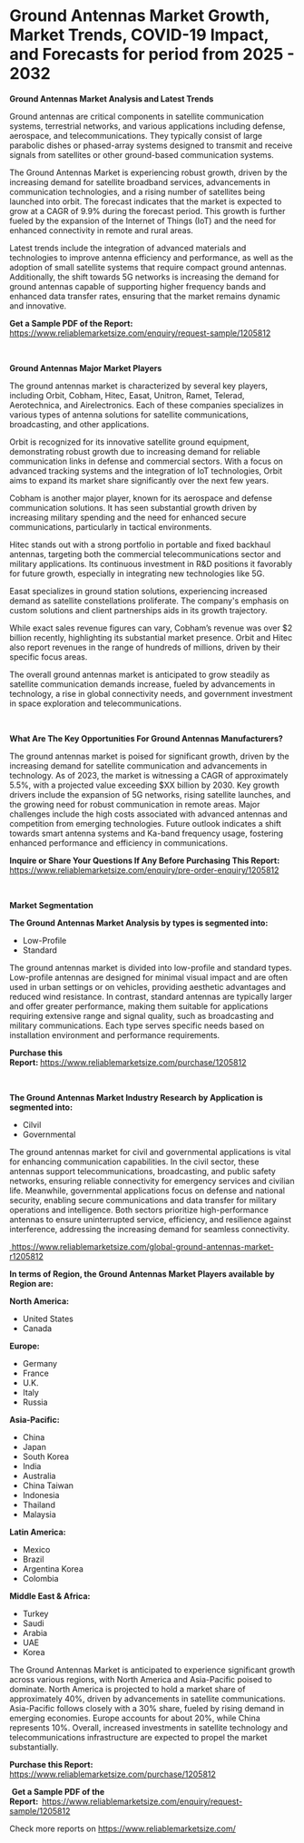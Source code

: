 <p><h1>Ground Antennas Market Growth, Market Trends, COVID-19 Impact, and Forecasts for period from 2025 - 2032</h1></p><p><strong>Ground Antennas Market Analysis and Latest Trends</strong></p>
<p><p>Ground antennas are critical components in satellite communication systems, terrestrial networks, and various applications including defense, aerospace, and telecommunications. They typically consist of large parabolic dishes or phased-array systems designed to transmit and receive signals from satellites or other ground-based communication systems. </p><p>The Ground Antennas Market is experiencing robust growth, driven by the increasing demand for satellite broadband services, advancements in communication technologies, and a rising number of satellites being launched into orbit. The forecast indicates that the market is expected to grow at a CAGR of 9.9% during the forecast period. This growth is further fueled by the expansion of the Internet of Things (IoT) and the need for enhanced connectivity in remote and rural areas.</p><p>Latest trends include the integration of advanced materials and technologies to improve antenna efficiency and performance, as well as the adoption of small satellite systems that require compact ground antennas. Additionally, the shift towards 5G networks is increasing the demand for ground antennas capable of supporting higher frequency bands and enhanced data transfer rates, ensuring that the market remains dynamic and innovative.</p></p>
<p><strong>Get a Sample PDF of the Report:&nbsp;</strong> <a href="https://www.reliablemarketsize.com/enquiry/request-sample/1205812?utm_campaign=2520&utm_medium=2&utm_source=Github&utm_content=ia&utm_term=10042025&utm_id=ground-antennas">https://www.reliablemarketsize.com/enquiry/request-sample/1205812</a></p>
<p>&nbsp;</p>
<p><strong>Ground Antennas Major Market Players</strong></p>
<p><p>The ground antennas market is characterized by several key players, including Orbit, Cobham, Hitec, Easat, Unitron, Ramet, Telerad, Aerotechnica, and Airelectronics. Each of these companies specializes in various types of antenna solutions for satellite communications, broadcasting, and other applications. </p><p>Orbit is recognized for its innovative satellite ground equipment, demonstrating robust growth due to increasing demand for reliable communication links in defense and commercial sectors. With a focus on advanced tracking systems and the integration of IoT technologies, Orbit aims to expand its market share significantly over the next few years.</p><p>Cobham is another major player, known for its aerospace and defense communication solutions. It has seen substantial growth driven by increasing military spending and the need for enhanced secure communications, particularly in tactical environments.</p><p>Hitec stands out with a strong portfolio in portable and fixed backhaul antennas, targeting both the commercial telecommunications sector and military applications. Its continuous investment in R&D positions it favorably for future growth, especially in integrating new technologies like 5G.</p><p>Easat specializes in ground station solutions, experiencing increased demand as satellite constellations proliferate. The company's emphasis on custom solutions and client partnerships aids in its growth trajectory.</p><p>While exact sales revenue figures can vary, Cobham’s revenue was over $2 billion recently, highlighting its substantial market presence. Orbit and Hitec also report revenues in the range of hundreds of millions, driven by their specific focus areas.</p><p>The overall ground antennas market is anticipated to grow steadily as satellite communication demands increase, fueled by advancements in technology, a rise in global connectivity needs, and government investment in space exploration and telecommunications.</p></p>
<p>&nbsp;</p>
<p><strong>What Are The Key Opportunities For Ground Antennas Manufacturers?</strong></p>
<p><p>The ground antennas market is poised for significant growth, driven by the increasing demand for satellite communication and advancements in technology. As of 2023, the market is witnessing a CAGR of approximately 5.5%, with a projected value exceeding $XX billion by 2030. Key growth drivers include the expansion of 5G networks, rising satellite launches, and the growing need for robust communication in remote areas. Major challenges include the high costs associated with advanced antennas and competition from emerging technologies. Future outlook indicates a shift towards smart antenna systems and Ka-band frequency usage, fostering enhanced performance and efficiency in communications.</p></p>
<p><strong>Inquire or Share Your Questions If Any Before Purchasing This Report:</strong> <a href="https://www.reliablemarketsize.com/enquiry/pre-order-enquiry/1205812?utm_campaign=2520&utm_medium=2&utm_source=Github&utm_content=ia&utm_term=10042025&utm_id=ground-antennas">https://www.reliablemarketsize.com/enquiry/pre-order-enquiry/1205812</a></p>
<p>&nbsp;</p>
<p><strong>Market Segmentation</strong></p>
<p><strong>The Ground Antennas Market Analysis by types is segmented into:</strong></p>
<p><ul><li>Low-Profile</li><li>Standard</li></ul></p>
<p><p>The ground antennas market is divided into low-profile and standard types. Low-profile antennas are designed for minimal visual impact and are often used in urban settings or on vehicles, providing aesthetic advantages and reduced wind resistance. In contrast, standard antennas are typically larger and offer greater performance, making them suitable for applications requiring extensive range and signal quality, such as broadcasting and military communications. Each type serves specific needs based on installation environment and performance requirements.</p></p>
<p><strong>Purchase this Report:&nbsp;</strong><a href="https://www.reliablemarketsize.com/purchase/1205812?utm_campaign=2520&utm_medium=2&utm_source=Github&utm_content=ia&utm_term=10042025&utm_id=ground-antennas">https://www.reliablemarketsize.com/purchase/1205812</a></p>
<p>&nbsp;</p>
<p><strong>The Ground Antennas Market Industry Research by Application is segmented into:</strong></p>
<p><ul><li>Cilvil</li><li>Governmental</li></ul></p>
<p><p>The ground antennas market for civil and governmental applications is vital for enhancing communication capabilities. In the civil sector, these antennas support telecommunications, broadcasting, and public safety networks, ensuring reliable connectivity for emergency services and civilian life. Meanwhile, governmental applications focus on defense and national security, enabling secure communications and data transfer for military operations and intelligence. Both sectors prioritize high-performance antennas to ensure uninterrupted service, efficiency, and resilience against interference, addressing the increasing demand for seamless connectivity.</p></p>
<p><a href="https://www.reliablemarketsize.com/global-ground-antennas-market-r1205812?utm_campaign=2520&utm_medium=2&utm_source=Github&utm_content=ia&utm_term=10042025&utm_id=ground-antennas">&nbsp;https://www.reliablemarketsize.com/global-ground-antennas-market-r1205812</a></p>
<p><strong>In terms of Region, the Ground Antennas Market Players available by Region are:</strong></p>
<p>
    <p> <strong> North America: </strong>
        <ul>
            <li>United States</li>
            <li>Canada</li>
        </ul>
        </p> 
    <p> <strong> Europe: </strong>
        <ul>
            <li>Germany</li>
            <li>France</li>
            <li>U.K.</li>
            <li>Italy</li>
            <li>Russia</li>
        </ul>
        </p> 
    <p> <strong> Asia-Pacific: </strong>
        <ul>
            <li>China</li>
            <li>Japan</li>
            <li>South Korea</li>
            <li>India</li>
            <li>Australia</li>
            <li>China Taiwan</li>
            <li>Indonesia</li>
            <li>Thailand</li>
            <li>Malaysia</li>
        </ul>
        </p> 
    <p> <strong> Latin America: </strong>
        <ul>
            <li>Mexico</li>
            <li>Brazil</li>
            <li>Argentina Korea</li>
            <li>Colombia</li>
        </ul>
        </p> 
    <p> <strong> Middle East & Africa: </strong>
        <ul>
            <li>Turkey</li>
            <li>Saudi</li>
            <li>Arabia</li>
            <li>UAE</li>
            <li>Korea</li>
        </ul>
    </p>
    </p>
<p><p>The Ground Antennas Market is anticipated to experience significant growth across various regions, with North America and Asia-Pacific poised to dominate. North America is projected to hold a market share of approximately 40%, driven by advancements in satellite communications. Asia-Pacific follows closely with a 30% share, fueled by rising demand in emerging economies. Europe accounts for about 20%, while China represents 10%. Overall, increased investments in satellite technology and telecommunications infrastructure are expected to propel the market substantially.</p></p>
<p><strong>Purchase this Report: </strong><a href="https://www.reliablemarketsize.com/purchase/1205812?utm_campaign=2520&utm_medium=2&utm_source=Github&utm_content=ia&utm_term=10042025&utm_id=ground-antennas">https://www.reliablemarketsize.com/purchase/1205812</a></p>
<p>&nbsp;<strong>Get a Sample PDF of the Report:&nbsp;&nbsp;</strong><a href="https://www.reliablemarketsize.com/enquiry/request-sample/1205812?utm_campaign=2520&utm_medium=2&utm_source=Github&utm_content=ia&utm_term=10042025&utm_id=ground-antennas">https://www.reliablemarketsize.com/enquiry/request-sample/1205812</a></p>
<p><strong></strong></p>
<p>Check more reports on <a href="https://www.reliablemarketsize.com/?utm_campaign=2520&utm_medium=2&utm_source=Github&utm_content=ia&utm_term=10042025&utm_id=ground-antennas">https://www.reliablemarketsize.com/</a></p>